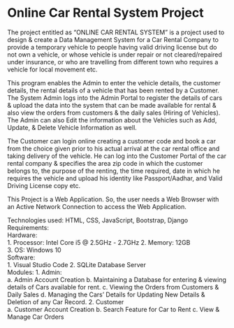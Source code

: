 # Online Car Rental System Project

The project entitled as “ONLINE CAR RENTAL SYSTEM” is a project used to design & create a Data Management System for a Car Rental Company to provide a temporary vehicle to people having valid driving license but do not own a vehicle, or whose vehicle is under repair or not cleared/repaired under insurance, or who are travelling from different town who requires a vehicle for local movement etc.

This program enables the Admin to enter the vehicle details, the customer details, the rental details of a vehicle that has been rented by a Customer. The System Admin logs into the Admin Portal to register the details of cars & upload the data into the system that can be made available for rental & also view the orders from customers & the daily sales (Hiring of Vehicles). The Admin can also Edit the information about the Vehicles such as Add, Update, & Delete Vehicle Information as well.

The Customer can login online creating a customer code and book a car from the choice given prior to his actual arrival at the car rental office and taking delivery of the vehicle. He can log into the Customer Portal of the car rental company & specifies the area zip code in which the customer belongs to, the purpose of the renting, the time required, date in which he requires the vehicle and upload his identity like Passport/Aadhar, and Valid Driving License copy etc.

This Project is a Web Application. So, the user needs a Web Browser with an Active Network Connection to access the Web Application.  

Technologies used: HTML, CSS, JavaScript, Bootstrap, Django 
Requirements:  
     Hardware:  
              1.	Processor: Intel Core i5 @ 2.5GHz - 2.7GHz 
              2.	Memory: 12GB  
              3.	OS: Windows 10  
     Software:  
              1.	Visual Studio Code 
              2.	SQLite Database Server  
Modules: 
        1.	Admin:  
                a.	Admin Account Creation 
                b.	Maintaining a Database for entering & viewing details of Cars available for rent. 
                c.	Viewing the Orders from Customers & Daily Sales 
                d.	Managing the Cars’ Details for Updating New Details & Deletion of any Car Record. 
        2.	Customer  
                a.	Customer Account Creation 
                b.	Search Feature for Car to Rent 
                c.	View & Manage Car Orders
